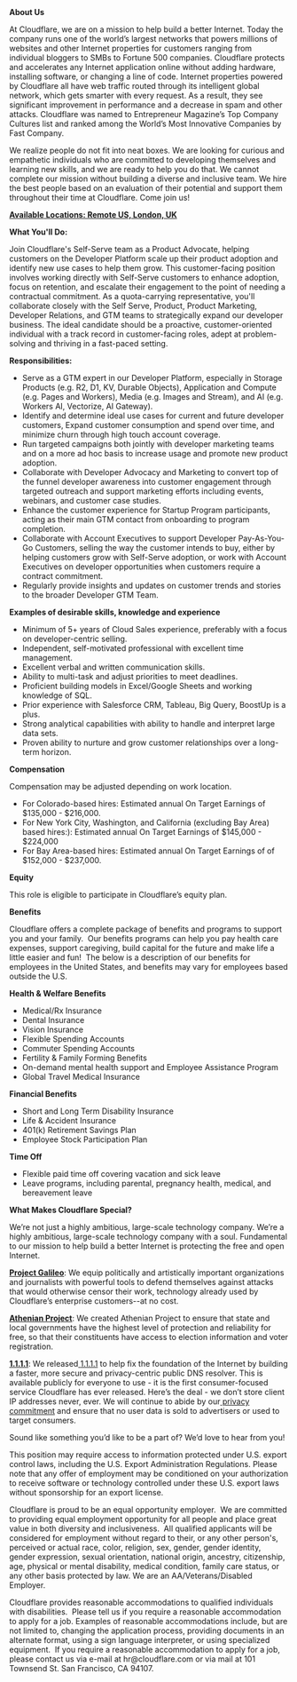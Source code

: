 <div class="content-intro">
	<div><strong>About Us</strong></div>
	<div>
		<p>At Cloudflare, we are on a mission to help build a better Internet. Today the company runs one of the world’s largest networks that powers millions of websites and other Internet properties for customers ranging from individual bloggers to SMBs to Fortune 500 companies. Cloudflare protects and accelerates any Internet application online without adding hardware, installing software, or changing a line of code. Internet properties powered by Cloudflare all have web traffic routed through its intelligent global network, which gets smarter with every request. As a result, they see significant improvement in performance and a decrease in spam and other attacks. Cloudflare was named to Entrepreneur Magazine’s Top Company Cultures list and ranked among the World’s Most Innovative Companies by Fast Company.&nbsp;</p>
		<p><span style="font-weight: 400;">We realize people do not fit into neat boxes. We are looking for curious and empathetic individuals who are committed to developing themselves and learning new skills, and we are ready to help you do that. We cannot complete our mission without building a diverse and inclusive team. We hire the best people based on an evaluation of their potential and support them throughout their time at Cloudflare. Come join us!&nbsp;</span></p>
	</div>
</div>
<p><span style="text-decoration: underline;"><strong>Available</strong><strong> Locations: Remote US, London, UK</strong></span></p>
<p><strong>What You'll Do:&nbsp;</strong></p>
<p>Join Cloudflare's Self-Serve team as a Product Advocate, helping customers on the Developer Platform scale up their product adoption and identify new use cases to help them grow. This customer-facing position involves working directly with Self-Serve customers to enhance adoption, focus on retention, and escalate their engagement to the point of needing a contractual commitment. As a quota-carrying representative, you'll collaborate closely with the Self Serve, Product, Product Marketing, Developer Relations, and GTM teams to strategically expand our developer business. The ideal candidate should be a proactive, customer-oriented individual with a track record in customer-facing roles, adept at problem-solving and thriving in a fast-paced setting.</p>
<p><strong>Responsibilities:</strong></p>
<ul>
	<li>Serve as a GTM expert in our Developer Platform, especially in Storage Products (e.g. R2, D1, KV, Durable Objects), Application and Compute (e.g. Pages and Workers), Media (e.g. Images and Stream), and AI (e.g. Workers AI, Vectorize, AI Gateway).</li>
	<li>Identify and determine ideal use cases for current and future developer customers, Expand customer consumption and spend over time, and minimize churn through high touch account coverage.</li>
	<li>Run targeted campaigns both jointly with developer marketing teams and on a more ad hoc basis to increase usage and promote new product adoption.</li>
	<li>Collaborate with Developer Advocacy and Marketing to convert top of the funnel developer awareness into customer engagement through targeted outreach and support marketing efforts including events, webinars, and customer case studies.</li>
	<li>Enhance the customer experience for Startup Program participants, acting as their main GTM contact from onboarding to program completion.</li>
	<li>Collaborate with Account Executives to support Developer Pay-As-You-Go Customers, selling the way the customer intends to buy, either by helping customers grow with Self-Serve adoption, or work with Account Executives on developer opportunities when customers require a contract commitment.</li>
	<li>Regularly provide insights and updates on customer trends and stories to the broader Developer GTM Team.</li>
</ul>
<p><strong>Examples of desirable skills, knowledge and experience</strong></p>
<ul>
	<li>Minimum of 5+ years of Cloud Sales experience, preferably with a focus on developer-centric selling.</li>
	<li>Independent, self-motivated professional with excellent time management.</li>
	<li>Excellent verbal and written communication skills.</li>
	<li>Ability to multi-task and adjust priorities to meet deadlines.</li>
	<li>Proficient building models in Excel/Google Sheets and working knowledge of SQL.</li>
	<li>Prior experience with Salesforce CRM, Tableau, Big Query, BoostUp is a plus.</li>
	<li>Strong analytical capabilities with ability to handle and interpret large data sets.</li>
	<li>Proven ability to nurture and grow customer relationships over a long-term horizon.</li>
</ul>
<p><strong>Compensation</strong></p>
<p>Compensation may be adjusted depending on work location.</p>
<ul>
	<li>For Colorado-based hires: Estimated annual On Target Earnings of $135,000 - $216,000.</li>
	<li>For New York City, Washington, and California (excluding Bay Area) based hires:): Estimated annual On Target Earnings of $145,000 - $224,000</li>
	<li>For Bay Area-based hires: Estimated annual On Target Earnings of of $152,000 - $237,000.</li>
</ul>
<p><strong>Equity</strong></p>
<p>This role is eligible to participate in Cloudflare’s equity plan.</p>
<p><strong>Benefits</strong></p>
<p>Cloudflare offers a complete package of benefits and programs to support you and your family.&nbsp; Our benefits programs can help you pay health care expenses, support caregiving, build capital for the future and make life a little easier and fun!&nbsp; The below is a description of our benefits for employees in the United States, and benefits may vary for employees based outside the U.S.</p>
<p><strong>Health &amp; Welfare Benefits</strong></p>
<ul>
	<li>Medical/Rx Insurance</li>
	<li>Dental Insurance</li>
	<li>Vision Insurance</li>
	<li>Flexible Spending Accounts</li>
	<li>Commuter Spending Accounts</li>
	<li>Fertility &amp; Family Forming Benefits</li>
	<li>On-demand mental health support and Employee Assistance Program</li>
	<li>Global Travel Medical Insurance</li>
</ul>
<p><strong>Financial Benefits</strong></p>
<ul>
	<li>Short and Long Term Disability Insurance</li>
	<li>Life &amp; Accident Insurance</li>
	<li>401(k) Retirement Savings Plan</li>
	<li>Employee Stock Participation Plan</li>
</ul>
<p><strong>Time Off</strong></p>
<ul>
	<li>Flexible paid time off covering vacation and sick leave</li>
	<li>Leave programs, including parental, pregnancy health, medical, and bereavement leave</li>
</ul>
<div class="content-conclusion">
	<p><strong>What Makes Cloudflare Special?</strong></p>
	<p><span style="font-weight: 400;">We’re not just a highly ambitious, large-scale technology company. We’re a highly ambitious, large-scale technology company with a soul. Fundamental to our mission to help build a better Internet is protecting the free and open Internet.</span></p>
	<p><a href="https://blog.cloudflare.com/protecting-free-expression-online/"><strong>Project Galileo</strong></a><span style="font-weight: 400;">: We equip politically and artistically important organizations and journalists with powerful tools to defend themselves against attacks that would otherwise censor their work, technology already used by Cloudflare’s enterprise customers--at no cost.</span></p>
	<p><strong><a href="https://www.cloudflare.com/athenian/">Athenian Project</a></strong><span style="font-weight: 400;">: We created Athenian Project to ensure that state and local governments have the highest level of protection and reliability for free, so that their constituents have access to election information and voter registration.</span></p>
	<p><a href="https://1.1.1.1/"><strong>1.1.1.1</strong></a><span style="font-weight: 400;">: We released</span><a href="https://1.1.1.1/"> <span style="font-weight: 400;">1.1.1.1</span></a><span style="font-weight: 400;"> to help fix the foundation of the Internet by building a faster, more secure and privacy-centric public DNS resolver. This is available publicly for everyone to use - it is the first consumer-focused service Cloudflare has ever released. Here’s the deal - we don’t store client IP addresses never, ever. We will continue to abide by our</span><a href="https://developers.cloudflare.com/1.1.1.1/privacy/public-dns-resolver"> privacy commitment</a><span style="font-weight: 400;"> and ensure that no user data is sold to advertisers or used to target consumers.</span></p>
	<p><span style="font-weight: 400;">Sound like something you’d like to be a part of? We’d love to hear from you!</span></p>
	<p><span style="font-weight: 400;">This position may require access to information protected under U.S. export control laws, including the U.S. Export Administration Regulations. Please note that any offer of employment may be conditioned on your authorization to receive software or technology controlled under these U.S. export laws without sponsorship for an export license.</span></p>
	<p><span style="font-weight: 400;">Cloudflare is proud to be an equal opportunity employer. &nbsp;We are committed to providing equal employment opportunity for all people and place great value in both diversity and inclusiveness. &nbsp;All qualified applicants will be considered for employment without regard to their, or any other person's, perceived or actual</span> <span style="font-weight: 400;">race, color, religion, sex, gender, gender identity, gender expression, sexual orientation, national origin, ancestry, citizenship, age, physical or mental disability, medical condition, family care status, or any other basis protected by law. </span><span style="font-weight: 400;">We are an AA/Veterans/Disabled Employer.</span></p>
	<p><span style="font-weight: 400;">Cloudflare provides reasonable accommodations to qualified individuals with disabilities. &nbsp;Please tell us if you require a reasonable accommodation to apply for a job. Examples of reasonable accommodations include, but are not limited to, changing the application process, providing documents in an alternate format, using a sign language interpreter, or using specialized equipment. &nbsp;If you require a reasonable accommodation to apply for a job, please contact us via e-mail at </span><span style="font-weight: 400;">hr@cloudflare.com</span><span style="font-weight: 400;"> or via mail at 101 Townsend St. San Francisco, CA 94107.</span></p>
</div>